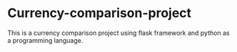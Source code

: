 # Currency-comparison-project
This is a currency comparison project using flask framework and python as a programming language. 

